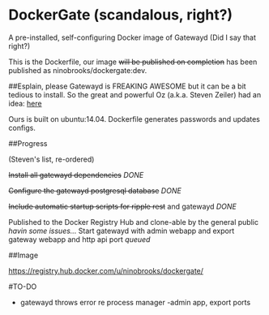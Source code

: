 DockerGate (scandalous, right?)
===============
A pre-installed, self-configuring Docker image of Gatewayd (Did I say that right?)

This is the Dockerfile, our image ~~will be published on completion~~ has been published as ninobrooks/dockergate:dev.

##Esplain, please
Gatewayd is FREAKING AWESOME but it can be a bit tedious to install. So the great and powerful Oz (a.k.a. Steven Zeiler) had an idea:
[here](https://www.bountysource.com/issues/4161110-publish-docker-image-of-fully-configured-gateway)

Ours is built on ubuntu:14.04. Dockerfile generates passwords and updates configs.

##Progress

(Steven's list, re-ordered)

~~Install all gatewayd dependencies~~ *DONE*

~~Configure the gatewayd postgresql database~~ *DONE*

~~Include automatic startup scripts for ripple rest~~ and gatewayd *DONE*

Published to the Docker Registry Hub and clone-able by the general public *havin some issues...*
Start gatewayd with admin webapp and export gateway webapp and http api port *queued*



##Image

https://registry.hub.docker.com/u/ninobrooks/dockergate/

#TO-DO
  - gatewayd throws error re process manager
  -admin app, export ports
  
  
